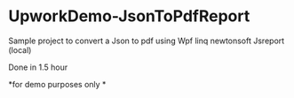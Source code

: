 # UpworkDemo-JsonToPdfReport

Sample project to convert a Json to pdf using Wpf linq newtonsoft Jsreport (local)

Done in 1.5 hour

*for demo purposes only *